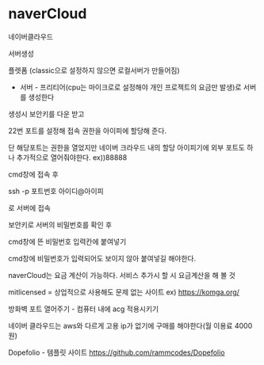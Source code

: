# naverCloud

네이버클라우드 

서버생성 

플렛폼 (classic으로 설정하지 않으면 로컬서버가 만들어짐)
- 서버 - 프리티어(cpu는 마이크로로 설정해야 개인 프로젝트의 요금만 발생)로
서버를 생성한다

생성시 보안키를 다운 받고 

22번 포트를 설정해 접속 권한을 아이피에 할당해 준다.

단 해당포트는 권한을 열었지만 네이버 크라우드 내의 할당 아이피기에
외부 포트도 하나 추가적으로 열어줘야한다.
ex))88888

cmd창에 접속 후 

ssh -p 포트번호 아이디@아이피

로 서버에 접속 

보안키로 서버의 비밀번호를 확인 후 

cmd창에 뜬 비밀번호 입력칸에 붙여넣기 

cmd창에 비밀번호가 입력되어도 보이지 않아 붙여넣길 해야한다.

naverCloud는 요금 계산이 가능하다. 서비스 추가시 할 시 요금계산을 해 볼 것


mitlicensed = 상업적으로 사용해도 문제 없는 사이트 ex) https://komga.org/

방화벽 포트 열어주기 - 컴퓨터 내에 acg 적용시키기 

네이버 클라우드는 aws와 다르게 고용 ip가 없기에 구매를 해야한다(월 이용료 4000원)

Dopefolio - 템플릿 사이트 https://github.com/rammcodes/Dopefolio


